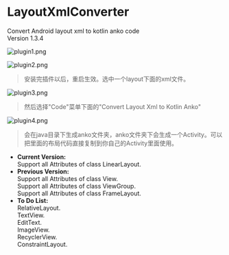 # LayoutXmlConverter
Convert Android layout xml to kotlin anko code<br>
Version 1.3.4<br>

![plugin1.png](http://upload-images.jianshu.io/upload_images/2113387-fa20d3459e03f08f.png?imageMogr2/auto-orient/strip%7CimageView2/2/w/1240)

![plugin2.png](http://upload-images.jianshu.io/upload_images/2113387-b04b3bfccbe14970.png?imageMogr2/auto-orient/strip%7CimageView2/2/w/1240)

>安装完插件以后，重启生效。选中一个layout下面的xml文件。

![plugin3.png](http://upload-images.jianshu.io/upload_images/2113387-7ee73e2469926a14.png?imageMogr2/auto-orient/strip%7CimageView2/2/w/1240)

>然后选择"Code"菜单下面的"Convert Layout Xml to Kotlin Anko"

![plugin4.png](http://upload-images.jianshu.io/upload_images/2113387-b2f4de32652e203f.png?imageMogr2/auto-orient/strip%7CimageView2/2/w/1240)

>会在java目录下生成anko文件夹，anko文件夹下会生成一个Activity。可以把里面的布局代码直接复制到你自己的Activity里面使用。

- **Current Version:**<br>
Support all Attributes of class LinearLayout.<br>
- **Previous Version:**<br>
Support all Attributes of class View.<br>
Support all Attributes of class ViewGroup.<br>
Support all Attributes of class FrameLayout.<br>   
- **To Do List:**<br>
RelativeLayout.<br>
TextView.<br>
EditText.<br>
ImageView.<br>
RecyclerView.<br>
ConstraintLayout.<br>
